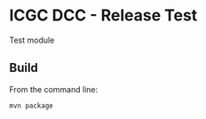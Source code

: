 ICGC DCC - Release Test
===

Test module

Build
---

From the command line:

  ```bash
  mvn package
  ```
